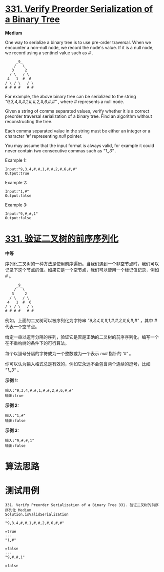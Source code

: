 # [331. Verify Preorder Serialization of a Binary Tree][enTitle]

**Medium**

One way to serialize a binary tree is to use pre-order traversal. When we encounter a non-null node, we record the node's value. If it is a null node, we record using a sentinel value such as  *#* .

```
     _9_
    /   \
   3     2
  / \   / \
 4   1  #  6
/ \ / \   / \
# # # #   # #

```

For example, the above binary tree can be serialized to the string  *"9,3,4,#,#,1,#,#,2,#,6,#,#"* , where  *#*  represents a null node.

Given a string of comma separated values, verify whether it is a correct preorder traversal serialization of a binary tree. Find an algorithm without reconstructing the tree.

Each comma separated value in the string must be either an integer or a character  *'#'*  representing  *null*  pointer.

You may assume that the input format is always valid, for example it could never contain two consecutive commas such as  *"1,,3"* .

Example 1:

```
Input:"9,3,4,#,#,1,#,#,2,#,6,#,#"
Output:true
```

Example 2:

```
Input:"1,#"
Output:false

```

Example 3:

```
Input:"9,#,#,1"
Output:false
```
# [331. 验证二叉树的前序序列化][cnTitle]

**中等**

序列化二叉树的一种方法是使用前序遍历。当我们遇到一个非空节点时，我们可以记录下这个节点的值。如果它是一个空节点，我们可以使用一个标记值记录，例如  *#* 。

```
     _9_
    /   \
   3     2
  / \   / \
 4   1  #  6
/ \ / \   / \
# # # #   # #

```

例如，上面的二叉树可以被序列化为字符串  *"9,3,4,#,#,1,#,#,2,#,6,#,#"* ，其中  *#*  代表一个空节点。

给定一串以逗号分隔的序列，验证它是否是正确的二叉树的前序序列化。编写一个在不重构树的条件下的可行算法。

每个以逗号分隔的字符或为一个整数或为一个表示  *null*  指针的  *'#'*  。

你可以认为输入格式总是有效的，例如它永远不会包含两个连续的逗号，比如  *"1,,3"*  。

**示例 1:** 

```
输入:"9,3,4,#,#,1,#,#,2,#,6,#,#"
输出:true
```

**示例 2:** 

```
输入:"1,#"
输出:false

```

**示例 3:** 

```
输入:"9,#,#,1"
输出:false
```


# 算法思路

# 测试用例
```
331. Verify Preorder Serialization of a Binary Tree 331. 验证二叉树的前序序列化 Medium
Solution.isValidSerialization
---
"9,3,4,#,#,1,#,#,2,#,6,#,#"

=true
---
"1,#"

=false
---
"9,#,#,1"

=false
```

[enTitle]: https://leetcode.com/problems/verify-preorder-serialization-of-a-binary-tree/
[cnTitle]: https://leetcode-cn.com/problems/verify-preorder-serialization-of-a-binary-tree/
